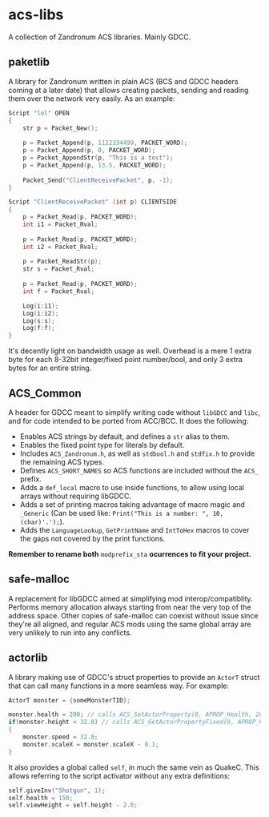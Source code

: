 # acs-libs
A collection of Zandronum ACS libraries. Mainly GDCC.

## paketlib
A library for Zandronum written in plain ACS (BCS and GDCC headers coming at a later date) that allows creating packets, sending and reading them over the network very easily.
As an example:
```c
Script "lol" OPEN
{
	str p = Packet_New();
	
	p = Packet_Append(p, 1122334499, PACKET_WORD);
	p = Packet_Append(p, 0, PACKET_WORD);
	p = Packet_AppendStr(p, "This is a test");
	p = Packet_Append(p, 13.5, PACKET_WORD);
	
	Packet_Send("ClientReceivePacket", p, -1);
}

Script "ClientReceivePacket" (int p) CLIENTSIDE
{
	p = Packet_Read(p, PACKET_WORD);
	int i1 = Packet_Rval;
	
	p = Packet_Read(p, PACKET_WORD);
	int i2 = Packet_Rval;
	
	p = Packet_ReadStr(p);
	str s = Packet_Rval;
	
	p = Packet_Read(p, PACKET_WORD);
	int f = Packet_Rval;

	Log(i:i1);
	Log(i:i2);
	Log(s:s);
	Log(f:f);
}
```
It's decently light on bandwidth usage as well. Overhead is a mere 1 extra byte for each 8-32bit integer/fixed point number/bool, and only 3 extra bytes for an entire string.

## ACS_Common
A header for GDCC meant to simplify writing code without `libGDCC` and `libc`, and for code intended to be ported from ACC/BCC. It does the following:
* Enables ACS strings by default, and defines a `str` alias to them.
* Enables the fixed point type for literals by default.
* Includes `ACS_Zandronum.h`, as well as `stdbool.h` and `stdfix.h` to provide the remaining ACS types.
* Defines `ACS_SHORT_NAMES` so ACS functions are included without the `ACS_` prefix.
* Adds a `def_local` macro to use inside functions, to allow using local arrays without requiring libGDCC.
* Adds a set of printing macros taking advantage of macro magic and `_Generic` (Can be used like: `Print("This is a number: ", 10, (char)'.');`).
* Adds the `LanguageLookup`, `GetPrintName` and `IntToHex` macros to cover the gaps not covered by the print functions.

**Remember to rename both** `modprefix_sta` **ocurrences to fit your project.**

## safe-malloc
A replacement for libGDCC aimed at simplifying mod interop/compatiblity. Performs memory allocation always starting from near the very top of the address space. Other copies of safe-malloc can coexist without issue since they're all aligned, and regular ACS mods using the same global array are very unlikely to run into any conflicts.

## actorlib
A library making use of GDCC's struct properties to provide an `ActorT` struct that can call many functions in a more seamless way. For example:
```c
ActorT monster = {someMonsterTID};

monster.health = 200; // calls ACS_SetActorProperty(0, APROP_Health, 200)
if(monster.height < 32.0) // calls ACS_GetActorPropertyFixed(0, APROP_Height)
{
    monster.speed = 32.0;
    monster.scaleX = monster.scaleX - 0.1;
}
```
It also provides a global called `self`, in much the same vein as QuakeC. This allows referring to the script activator without any extra definitions:
```c
self.giveInv("Shotgun", 1);
self.health = 150;
self.viewHeight = self.height - 2.0;
```
